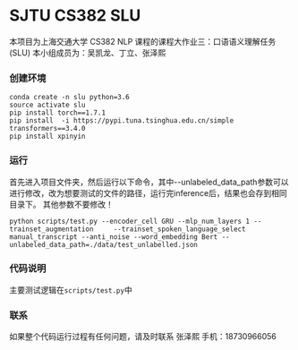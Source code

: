 # SJTU CS382 SLU

本项目为上海交通大学 CS382 NLP 课程的课程大作业三：口语语义理解任务(SLU)
本小组成员为：吴凯龙、丁立、张泽熙

### 创建环境


```
conda create -n slu python=3.6
source activate slu
pip install torch==1.7.1
pip install  -i https://pypi.tuna.tsinghua.edu.cn/simple transformers==3.4.0
pip install xpinyin

```

### 运行
首先进入项目文件夹，然后运行以下命令，其中--unlabeled_data_path参数可以进行修改，改为想要测试的文件的路径，运行完inference后，结果也会存到相同目录下。
其他参数不要修改！
```
python scripts/test.py --encoder_cell GRU --mlp_num_layers 1 --trainset_augmentation     --trainset_spoken_language_select manual_transcript --anti_noise --word_embedding Bert --unlabeled_data_path=./data/test_unlabelled.json
```

### 代码说明
主要测试逻辑在`scripts/test.py`中


### 联系
如果整个代码运行过程有任何问题，请及时联系
张泽熙 手机：18730966056
